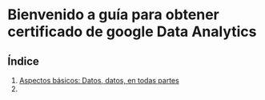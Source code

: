 # Bienvenido a guía para obtener certificado de google Data Analytics


## Índice 
1. [Aspectos básicos: Datos, datos, en todas partes](./1_Aspectos_B%C3%A1sicos/Notas.md)
2. 

